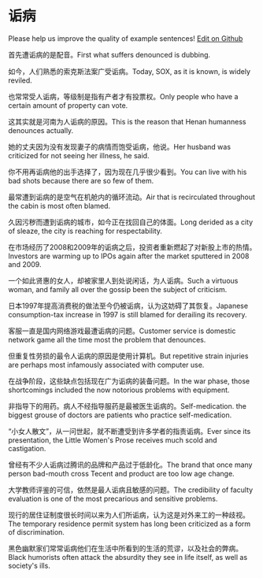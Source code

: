 # 诟病

Please help us improve the quality of example sentences! [Edit on Github](https://github.com/jiyushe/jiyu-example-sentence-source/blob/main/chinese/goubing.md)

<p><span class="chinese">首先遭诟病的是配音。</span><span class="english">First what suffers denounced is dubbing.</span></p>

<p><span class="chinese">如今，人们熟悉的索克斯法案广受诟病。</span><span class="english">Today, SOX, as it is known, is widely reviled.</span></p>

<p><span class="chinese">也常常受人诟病，等级制是指有产者才有投票权。</span><span class="english">Only people who have a certain amount of property can vote.</span></p>

<p><span class="chinese">这其实就是河南为人诟病的原因。</span><span class="english">This is the reason that Henan humanness denounces actually.</span></p>

<p><span class="chinese">她的丈夫因为没有发现妻子的病情而饱受诟病，他说。</span><span class="english">Her husband was criticized for not seeing her illness, he said.</span></p>

<p><span class="chinese">你不用再诟病他的出手选择了，因为现在几乎很少看到。</span><span class="english">You can live with his bad shots because there are so few of them.</span></p>

<p><span class="chinese">最常遭到诟病的是空气在机舱内的循环流动。</span><span class="english">Air that is recirculated throughout the cabin is most often blamed.</span></p>

<p><span class="chinese">久因污秽而遭到诟病的城市，如今正在找回自己的体面。</span><span class="english">Long derided as a city of sleaze, the city is reaching for respectability.</span></p>

<p><span class="chinese">在市场经历了2008和2009年的诟病之后，投资者重新燃起了对新股上市的热情。</span><span class="english">Investors are warming up to IPOs again after the market sputtered in 2008 and 2009.</span></p>

<p><span class="chinese">一个如此贤惠的女人，却被家里人到处说闲话，为人诟病。</span><span class="english">Such a virtuous woman, and family all over the gossip been the subject of criticism.</span></p>

<p><span class="chinese">日本1997年提高消费税的做法至今仍被诟病，认为这妨碍了其恢复。</span><span class="english">Japanese consumption-tax increase in 1997 is still blamed for derailing its recovery.</span></p>

<p><span class="chinese">客服一直是国内网络游戏最遭诟病的问题。</span><span class="english">Customer service is domestic network game all the time most the problem that denounces.</span></p>

<p><span class="chinese">但重复性劳损的最令人诟病的原因是使用计算机。</span><span class="english">But repetitive strain injuries are perhaps most infamously associated with computer use.</span></p>

<p><span class="chinese">在战争阶段，这些缺点包括现在广为诟病的装备问题。</span><span class="english">In the war phase, those shortcomings included the now notorious problems with equipment.</span></p>

<p><span class="chinese">非指导下的用药。病人不经指导服药是最被医生诟病的。</span><span class="english">Self-medication. the biggest grouse of doctors are patients who practice self-medication.</span></p>

<p><span class="chinese">“小女人散文”，从一问世起，就不断遭受到许多学者的指责诟病。</span><span class="english">Ever since its presentation, the Little Women's Prose receives much scold and castigation.</span></p>

<p><span class="chinese">曾经有不少人诟病过腾讯的品牌和产品过于低龄化。</span><span class="english">The brand that once many person bad-mouth cross Tecent and product are too low age change.</span></p>

<p><span class="chinese">大学教师评鉴的可信，依然是最人诟病且敏感的问题。</span><span class="english">The credibility of faculty evaluation is one of the most precarious and sensitive problems.</span></p>

<p><span class="chinese">现行的居住证制度很长时间以来为人们所诟病，认为这是对外来工的一种歧视。</span><span class="english">The temporary residence permit system has long been criticized as a form of discrimination.</span></p>

<p><span class="chinese">黑色幽默家们常常诟病他们在生活中所看到的生活的荒谬，以及社会的弊病。</span><span class="english">Black humorists often attack the absurdity they see in life itself, as well as society's ills.</span></p>

